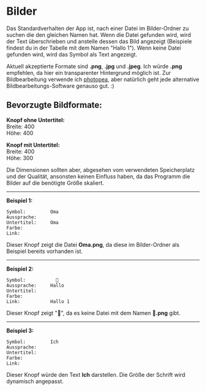 # Bilder

Das Standardverhalten der App ist, nach einer Datei im Bilder-Ordner zu suchen die den gleichen Namen hat. Wenn die Datei gefunden wird, wird der Text überschrieben und anstelle dessen das Bild angezeigt (Beispiele findest du in der Tabelle mit dem Namen "Hallo 1"). Wenn keine Datei gefunden wird, wird das Symbol als Text angezeigt.

Aktuell akzeptierte Formate sind **.png**, **.jpg** und **.jpeg**. Ich würde **.png** empfehlen, da hier ein transparenter Hintergrund möglich ist. Zur Bildbearbeitung verwende ich [photopea](https://www.photopea.com/), aber natürlich geht jede alternative Bildbearbeitungs-Software genauso gut. :)

## Bevorzugte Bildformate:

**Knopf ohne Untertitel:**  
Breite: 400  
Höhe: 400

**Knopf mit Untertitel:**  
Breite: 400  
Höhe: 300

Die Dimensionen sollten aber, abgesehen vom verwendeten Speicherplatz und der Qualität, ansonsten keinen Einfluss haben, da das Programm die Bilder auf die benötigte Größe skaliert.

---

**Beispiel 1:**

```
Symbol:         Oma
Aussprache:
Untertitel:     Oma
Farbe:
Link:
```

Dieser Knopf zeigt die Datei **Oma.png**, da diese im Bilder-Ordner als Beispiel bereits vorhanden ist.

---

**Beispiel 2:**

```
Symbol:           👋
Aussprache:     Hallo
Untertitel:
Farbe:
Link:           Hallo 1
```

Dieser Knopf zeigt "👋", da es keine Datei mit dem Namen **👋.png** gibt.

---

**Beispiel 3:**

```
Symbol:         Ich
Aussprache:
Untertitel:
Farbe:
Link:
```

Dieser Knopf würde den Text **Ich** darstellen. Die Größe der Schrift wird dynamisch angepasst.
